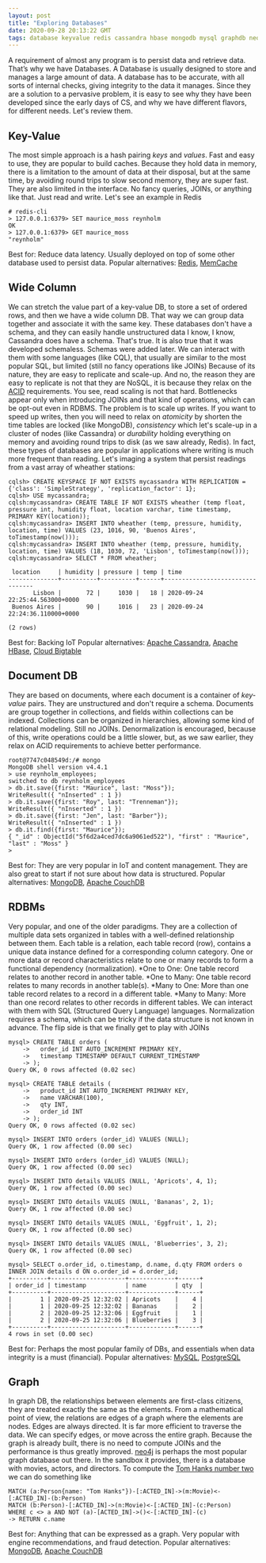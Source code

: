 ```yaml
---
layout: post
title: "Exploring Databases"
date: 2020-09-28 20:13:22 GMT
tags: database keyvalue redis cassandra hbase mongodb mysql graphdb neo4j acid base
---
```


A requirement of almost any program is to persist data and retrieve data. That’s why we have Databases.
A Database is usually designed to store and manages a large amount of data. A database has to be accurate, with all sorts of internal checks, giving integrity to the data it manages. 
Since they are a solution to a pervasive problem, it is easy to see why they have been developed since the early days of CS, and why we have different flavors, for different needs. Let's review them. 

## Key-Value
The most simple approach is a hash pairing *keys* and *values*. 
Fast and easy to use, they are popular to build caches. 
Because they hold data in memory, there is a limitation to the amount of data at their disposal, but at the same time, by avoiding round trips to slow second memory, they are super fast. 
They are also limited in the interface. No fancy queries, JOINs, or anything like that. Just read and write. 
Let's see an example in Redis
```
# redis-cli
> 127.0.0.1:6379> SET maurice_moss reynholm
OK
> 127.0.0.1:6379> GET maurice_moss
"reynholm"
```
Best for: Reduce data latency. Usually deployed on top of some other database used to persist data. 
Popular alternatives: [Redis](https://redis.io), [MemCache](https://memcached.org)

## Wide Column
We can stretch the value part of a key-value DB, to store a set of ordered rows, and then we have a wide column DB. That way we can group data together and associate it with the same key. 
These databases don't have a schema, and they can easily handle unstructured data
I know, I know, Cassandra does have a schema. That's true. It is also true that it was developed schemaless. Schemas were added later. 
We can interact with them with some languages (like CQL), that usually are similar to the most popular SQL, but limited (still no fancy operations like JOINs)
Because of its nature, they are easy to replicate and scale-up. And no, the reason they are easy to replicate is not that they are NoSQL, it is because they relax on the [ACID](https://en.wikipedia.org/wiki/ACID) requirements. You see, read scaling is not that hard. Bottlenecks appear only when introducing JOINs and that kind of operations, which can be opt-out even in RDBMS. The problem is to scale up writes. If you want to speed up writes, then you will need to relax on *atomicity* by shorten the time tables are locked (like MongoDB), *consistency* which let's scale-up in a cluster of nodes (like Cassandra) or *durability* holding everything on memory and avoiding round trips to disk (as we saw already, Redis). 
In fact, these types of databases are popular in applications where writing is much more frequent than reading. 
Let's imaging a system that persist readings from a vast array of wheather stations: 

```
cqlsh> CREATE KEYSPACE IF NOT EXISTS mycassandra WITH REPLICATION = {'class': 'SimpleStrategy', 'replication_factor': 1};
cqlsh> USE mycassandra;
cqlsh:mycassandra> CREATE TABLE IF NOT EXISTS wheather (temp float, pressure int, humidity float, location varchar, time timestamp, PRIMARY KEY(location));
cqlsh:mycassandra> INSERT INTO wheather (temp, pressure, humidity, location, time) VALUES (23, 1016, 90, 'Buenos Aires', toTimestamp(now()));
cqlsh:mycassandra> INSERT INTO wheather (temp, pressure, humidity, location, time) VALUES (18, 1030, 72, 'Lisbon', toTimestamp(now()));
cqlsh:mycassandra> SELECT * FROM wheather;

 location     | humidity | pressure | temp | time
--------------+----------+----------+------+---------------------------------
       Lisbon |       72 |     1030 |   18 | 2020-09-24 22:25:44.563000+0000
 Buenos Aires |       90 |     1016 |   23 | 2020-09-24 22:24:36.110000+0000

(2 rows)
```
Best for: Backing IoT
Popular alternatives: [Apache Cassandra](https://cassandra.apache.org), [Apache HBase](https://hbase.apache.org), [Cloud Bigtable](https://console.cloud.google.com/marketplace/details/google-cloud-platform/cloud-bigtable)

## Document DB
They are based on documents, where each document is a container of *key-value* pairs. They are unstructured and don't require a schema. 
Documents are group together in collections, and fields within collections can be indexed. 
Collections can be organized in hierarchies, allowing some kind of relational modeling. 
Still no JOINs. 
Denormalization is encouraged, because of this, write operations could be a little slower, but, as we saw earlier, they relax on ACID requirements to achieve better performance. 

```
root@7747c048549d:/# mongo
MongoDB shell version v4.4.1
> use reynholm_employees;
switched to db reynholm_employees
> db.it.save({first: "Maurice", last: "Moss"});
WriteResult({ "nInserted" : 1 })
> db.it.save({first: "Roy", last: "Trenneman"});
WriteResult({ "nInserted" : 1 })
> db.it.save({first: "Jen", last: "Barber"});
WriteResult({ "nInserted" : 1 })
> db.it.find({first: "Maurice"});
{ "_id" : ObjectId("5f6d2a4ced7dc6a9061ed522"), "first" : "Maurice", "last" : "Moss" }
> 
```

Best for: They are very popular in IoT and content management. They are also great to start if not sure about how data is structured. 
Popular alternatives: [MongoDB](https://www.mongodb.com), [Apache CouchDB](https://couchdb.apache.org)

## RDBMs
Very popular, and one of the older paradigms. 
They are a collection of multiple data sets organized in tables with a well-defined relationship between them. 
Each table is a relation, each table record (row), contains a unique data instance defined for a corresponding column category.
One or more data or record characteristics relate to one or many records to form a functional dependency (normalization). 
*One to One: One table record relates to another record in another table. 
*One to Many: One table record relates to many records in another table(s).
*Many to One: More than one table record relates to a record in a different table. 
*Many to Many: More than one record relates to other records in different tables.
We can interact with them with SQL (Structured Query Language) languages. 
Normalization requires a schema, which can be tricky if the data structure is not known in advance. The flip side is that we finally get to play with JOINs

```
mysql> CREATE TABLE orders (
    ->   order_id INT AUTO_INCREMENT PRIMARY KEY,
    ->   timestamp TIMESTAMP DEFAULT CURRENT_TIMESTAMP
    -> );
Query OK, 0 rows affected (0.02 sec)

mysql> CREATE TABLE details (
    ->   product_id INT AUTO_INCREMENT PRIMARY KEY,
    ->   name VARCHAR(100),
    ->   qty INT,
    ->   order_id INT
    -> );
Query OK, 0 rows affected (0.02 sec)

mysql> INSERT INTO orders (order_id) VALUES (NULL);
Query OK, 1 row affected (0.00 sec)

mysql> INSERT INTO orders (order_id) VALUES (NULL);
Query OK, 1 row affected (0.00 sec)

mysql> INSERT INTO details VALUES (NULL, 'Apricots', 4, 1);
Query OK, 1 row affected (0.00 sec)

mysql> INSERT INTO details VALUES (NULL, 'Bananas', 2, 1);
Query OK, 1 row affected (0.00 sec)

mysql> INSERT INTO details VALUES (NULL, 'Eggfruit', 1, 2);
Query OK, 1 row affected (0.00 sec)

mysql> INSERT INTO details VALUES (NULL, 'Blueberries', 3, 2);
Query OK, 1 row affected (0.00 sec)

mysql> SELECT o.order_id, o.timestamp, d.name, d.qty FROM orders o INNER JOIN details d ON o.order_id = d.order_id;
+----------+---------------------+-------------+------+
| order_id | timestamp           | name        | qty  |
+----------+---------------------+-------------+------+
|        1 | 2020-09-25 12:32:02 | Apricots    |    4 |
|        1 | 2020-09-25 12:32:02 | Bananas     |    2 |
|        2 | 2020-09-25 12:32:06 | Eggfruit    |    1 |
|        2 | 2020-09-25 12:32:06 | Blueberries |    3 |
+----------+---------------------+-------------+------+
4 rows in set (0.00 sec)
```

Best for: Perhaps the most popular family of DBs, and essentials when data integrity is a must (financial).
Popular alternatives: [MySQL](https://www.mysql.com), [PostgreSQL](https://www.postgresql.org)

## Graph
In graph DB, the relationships between elements are first-class citizens, they are treated exactly the same as the elements. 
From a mathematical point of view, the relations are edges of a graph where the elements are nodes. 
Edges are always directed.
It is far more efficient to traverse the data. We can specify edges, or move across the entire graph. Because the graph is already built, there is no need to compute JOINs and the performance is thus greatly improved. 
[neo4j](https://neo4j.com) is perhaps the most popular graph database out there. In the sandbox it provides, there is a database with movies, actors, and directors. To compute the [Tom Hanks number two](https://simple.wikipedia.org/wiki/Bacon_number) we can do something like 

```
MATCH (a:Person{name: "Tom Hanks"})-[:ACTED_IN]->(m:Movie)<-[:ACTED_IN]-(b:Person) 
MATCH (b:Person)-[:ACTED_IN]->(n:Movie)<-[:ACTED_IN]-(c:Person)
WHERE c <> a AND NOT (a)-[ACTED_IN]->()<-[:ACTED_IN]-(c)
-> RETURN c.name
```

Best for: Anything that can be expressed as a graph. Very popular with engine recommendations, and fraud detection. 
Popular alternatives: [MongoDB](https://www.mongodb.com), [Apache CouchDB](https://couchdb.apache.org)